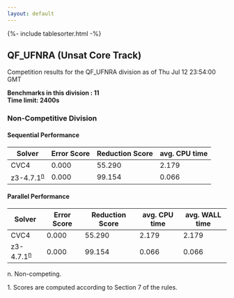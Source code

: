 ```yaml
---
layout: default
---
```

{%- include tablesorter.html -%}

##  QF_UFNRA (Unsat Core Track)

Competition results for the QF_UFNRA division as of Thu Jul 12 23:54:00 GMT

**Benchmarks in this division : 11  
Time limit: 2400s** 

###  Non-Competitive Division 
#### Sequential Performance

<table id="sequential" class="result sorted">
<thead><tr class="center">
  <th>Solver</th>
  <th>Error Score</th>
  <th>Reduction Score</th>
  <th>avg. CPU time</th>
</tr></thead><tr>
<td>CVC4</td>
<td>0.000</td><td>55.290</td><td>2.179</td><tr>
<td>z3-4.7.1<SUP><a href="#fn">n</a></SUP></td>
<td>0.000</td><td>99.154</td><td>0.066</td></tr></table>

#### Parallel Performance

<table id="parallel" class="result sorted">
<thead><tr class="center">
  <th>Solver</th>
  <th>Error Score</th>
  <th>Reduction Score</th>
  <th>avg. CPU time</th>
  <th>avg. WALL time</th>
</tr></thead><tr>
<td>CVC4</td>
<td>0.000</td><td>55.290</td><td>2.179</td><td>2.179</td></tr><tr>
<td>z3-4.7.1<SUP><a href="#fn">n</a></SUP></td>
<td>0.000</td><td>99.154</td><td>0.066</td><td>0.066</td></tr></table>
 <span id="fn"> n. Non-competing. </span>

 <span id="fn1"> 1. Scores are computed according to Section 7 of the rules. </span>


